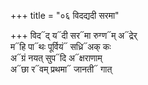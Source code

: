 +++
title = "०६ विदद्यदी सरमा"

+++
विद᳓द् य᳓दी सर᳓मा रुग्ण᳓म् अ᳓द्रेर्  
म᳓हि पा᳓थः पूर्वियं᳓ सध्रि᳓अक् कः  
अ᳓ग्रं नयत् सुप᳓दि अ᳓क्षराणाम्  
अ᳓छा र᳓वम् प्रथमा᳓ जानती᳓ गात्